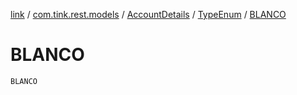 [link](../../../index.md) / [com.tink.rest.models](../../index.md) / [AccountDetails](../index.md) / [TypeEnum](index.md) / [BLANCO](./-b-l-a-n-c-o.md)

# BLANCO

`BLANCO`